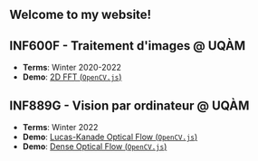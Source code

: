 ## Welcome to my website!

## INF600F - Traitement d'images @ UQÀM
* **Terms**: Winter 2020-2022
* **Demo**: [2D FFT (`OpenCV.js`)](demos/inf600f_2d_fft.html)

## INF889G - Vision par ordinateur @ UQÀM
* **Terms**: Winter 2022
* **Demo**: [Lucas-Kanade Optical Flow (`OpenCV.js`)](demos/opticalFlowLK.html)
* **Demo**: [Dense Optical Flow (`OpenCV.js`)](demos/opticalFlowDense.html)
